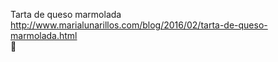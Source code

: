 Tarta de queso marmolada	http://www.marialunarillos.com/blog/2016/02/tarta-de-queso-marmolada.html	
਍